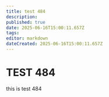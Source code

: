 ```yaml
---
title: test 484
description: 
published: true
date: 2025-06-16T15:00:11.657Z
tags: 
editor: markdown
dateCreated: 2025-06-16T15:00:11.657Z
---
```


# TEST 484
this is test 484
